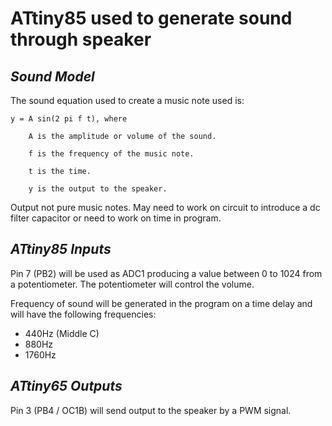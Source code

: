# ATtiny85 used to generate sound through speaker

## *Sound Model*

The sound equation used to create a music note used is:

    y = A sin(2 pi f t), where
    
        A is the amplitude or volume of the sound.
        
        f is the frequency of the music note.
        
        t is the time.
        
        y is the output to the speaker.

Output not pure music notes.  May need to work on circuit
to introduce a dc filter capacitor or need to work on time
in program.        
        
## *ATtiny85 Inputs*

Pin 7 (PB2) will be used as ADC1 producing a value between 0 to 1024 from a potentiometer.
The potentiometer will control the volume.

Frequency of sound will be generated in the program on a time delay and will have the following frequencies:
  - 440Hz (Middle C)
  - 880Hz
  - 1760Hz

## *ATtiny65 Outputs*

Pin 3 (PB4 / OC1B) will send output to the speaker by a PWM signal.
